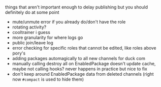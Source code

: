 things that aren't important enough to delay publishing but you should definitely do at some point

- mute/unmute error if you already do/don't have the role
- rotating activity?
- cooltrainer i guess
- more granularity for where logs go
- public join/leave log
- error checking for specific roles that cannot be edited, like roles above pory's
- adding packages automagically to all new channels for duck com
- manually calling destroy all on EnabledPackage doesn't update cache, maybe not calling hooks? never happens in practice but nice to fix
- don't keep around EnabledPackage data from deleted channels (right now `#compact` is used to hide them)